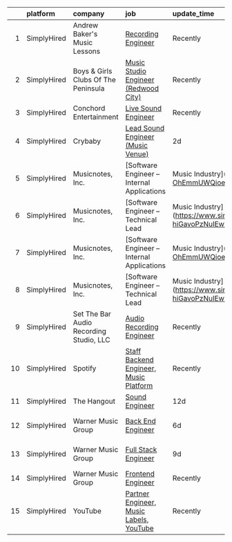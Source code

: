 

|    | platform    | company                                 | job                                                                                                                                                                   | update_time   | location            |
|---:|:------------|:----------------------------------------|:----------------------------------------------------------------------------------------------------------------------------------------------------------------------|:--------------|:--------------------|
|  1 | SimplyHired | Andrew Baker's Music Lessons            | [Recording Engineer](https://www.simplyhired.com/job/N6t6TshIueCAnhHA8s9Mvp_R_QASfQJF5IqetJVWRFBGPDnJ4y3ikA?q=music+engineer)                                         | Recently      | North Brunswick, NJ |
|  2 | SimplyHired | Boys & Girls Clubs Of The Peninsula     | [Music Studio Engineer (Redwood City)](https://www.simplyhired.com/job/hZ61d7qyY779EdrnuVq9e6Gj5Q4pG0h72jElKI1RP4ENBQ7OXN0dAA?q=music+engineer)                       | Recently      | Redwood City, CA    |
|  3 | SimplyHired | Conchord Entertainment                  | [Live Sound Engineer](https://www.simplyhired.com/job/UEA40oo_tuyiPqvpC2XRNDDUAd6VWYQaSSZopTq90hge9e7ynS5vdw?q=music+engineer)                                        | Recently      | Boston, MA          |
|  4 | SimplyHired | Crybaby                                 | [Lead Sound Engineer (Music Venue)](https://www.simplyhired.com/job/iPB5cKklokJyse2LzKflJN4DDlSK2yrWEjd1E7Hdu4zsDm-CXcOGTg?q=music+engineer)                          | 2d            | Oakland, CA         |
|  5 | SimplyHired | Musicnotes, Inc.                        | [Software Engineer – Internal Applications | Music Industry](https://www.simplyhired.com/job/7bQIhv6PvT4EuC4-OhEmmUWQioeuoB-rabEPwgWy3D5jOOuxHnMqEA?q=music+engineer) | 3d            | Remote              |
|  6 | SimplyHired | Musicnotes, Inc.                        | [Software Engineer – Technical Lead | Music Industry](https://www.simplyhired.com/job/hXNTMTE5fb0hsgbG51H7NHPfyD_Khna4Ey86Zlxt-hiGavoPzNuIEw?q=music+engineer)        | 6d            | Remote              |
|  7 | SimplyHired | Musicnotes, Inc.                        | [Software Engineer – Internal Applications | Music Industry](https://www.simplyhired.com/job/7bQIhv6PvT4EuC4-OhEmmUWQioeuoB-rabEPwgWy3D5jOOuxHnMqEA?q=music+engineer) | 3d            | Remote              |
|  8 | SimplyHired | Musicnotes, Inc.                        | [Software Engineer – Technical Lead | Music Industry](https://www.simplyhired.com/job/hXNTMTE5fb0hsgbG51H7NHPfyD_Khna4Ey86Zlxt-hiGavoPzNuIEw?q=music+engineer)        | 6d            | Remote              |
|  9 | SimplyHired | Set The Bar Audio Recording Studio, LLC | [Audio Recording Engineer](https://www.simplyhired.com/job/Jv3iNb_Q-ojG2ToR6FjPExUMRfsYidw0VlsYy8_vhEWpX2UI4he8aA?q=music+engineer)                                   | Recently      | Baltimore, MD       |
| 10 | SimplyHired | Spotify                                 | [Staff Backend Engineer, Music Platform](https://www.simplyhired.com/job/owOEM1v1E3sSx4NITCAF-wljs0dnQRNLE81bH_PsyJZbcoeVqfhDaA?q=music+engineer)                     | Recently      | New York, NY        |
| 11 | SimplyHired | The Hangout                             | [Sound Engineer](https://www.simplyhired.com/job/wcbKzkINcRCZ4e5VTzEf0Pzzjz3J1k72xGbFkm_0HxQrCl-YhYLWMg?q=music+engineer)                                             | 12d           | Myrtle Beach, SC    |
| 12 | SimplyHired | Warner Music Group                      | [Back End Engineer](https://www.simplyhired.com/job/KpOjAsaaFwHSCNZ8ItZvjf_eRPNzbLiwzgL-63UU0qGQu5aXQlf2-Q?q=music+engineer)                                          | 6d            | Los Angeles, CA     |
| 13 | SimplyHired | Warner Music Group                      | [Full Stack Engineer](https://www.simplyhired.com/job/WlwcIIWRcgfrzvU9bKSvR94RFha79JvcDFu7UW69hKdYl5iQsntfjQ?q=music+engineer)                                        | 9d            | Los Angeles, CA     |
| 14 | SimplyHired | Warner Music Group                      | [Frontend Engineer](https://www.simplyhired.com/job/UVSuo3LbAgR94ZrEAUCvGjO3iPnmaAXDzrG8gDE2pJgb7g4DnUZSPw?q=music+engineer)                                          | Recently      | New York, NY        |
| 15 | SimplyHired | YouTube                                 | [Partner Engineer, Music Labels, YouTube](https://www.simplyhired.com/job/p5A7bm4m3RQB9AmIgVJI7kyedlcb5LbFn1VuxJDzruSHXt3M681yug?q=music+engineer)                    | Recently      | New York, NY        |
